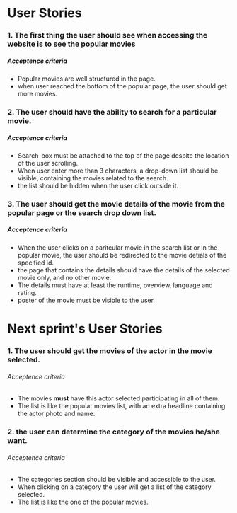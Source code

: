 # User Stories 

### 1. The first thing the user should see when accessing the website is to see the popular movies

##### Acceptence criteria
* Popular movies are well structured in the page.
* when user reached the bottom of the popular page, the user should get more movies.

### 2. The user should have the ability to search for a particular movie.
##### Acceptence criteria
* Search-box must be attached to the top of the page despite the location of the user scrolling.
* When user enter more than 3 characters, a drop-down list should be visible, containing the movies related to the search.
* the list should be hidden when the user click outside it.

### 3. The user should get the movie details of the movie from the popular page or the search drop down list.
##### Acceptence criteria
* When the user clicks on a paritcular movie in the search list or in the popular movie, the user should be redirected to the movie detials of the specified id.
* the page that contains the details should have the details of the selected movie only, and no other movie.
* The details must have at least the runtime, overview, language and rating.
* poster of the movie must be visible to the user.

# Next sprint's User Stories

### 1. The user should get the movies of the actor in the movie selected.
###### Acceptence criteria
* The movies **must** have this actor selected participating in all of them.
* The list is like the popular movies list, with an extra headline containing the actor photo and name.

### 2. the user can determine the category of the movies he/she want.
###### Acceptence criteria
* The categories section should be visible and accessible to the user.
* When clicking on a category the user will get a list of the category selected.
* The list is like the one of the popular movies.
